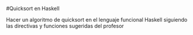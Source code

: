 #Quicksort en Haskell

Hacer un algoritmo de quicksort en el lenguaje funcional Haskell siguiendo las directivas y funciones sugeridas del profesor